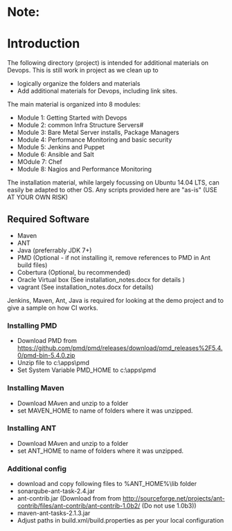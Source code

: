 # Note: 
# Introduction
The following directory (project) is intended for additional materials on Devops. This is still work in project as we clean up to  
*  logically organize the folders and materials
* Add additional materials for Devops, including link sites. 

The main material is organized into 8 modules: 
* Module 1: Getting Started with Devops
* Module 2: common Infra Structure Servers# 
* Module 3: Bare Metal Server installs, Package Managers
* Module 4: Performance Monitoring and basic security
* Module 5: Jenkins and Puppet
* Module 6: Ansible and Salt
* MOdule 7: Chef
* Module 8: Nagios and Performance Monitoring 

The installation material, while largely focussing on Ubuntu 14.04 LTS, can easily be adapted to other OS. Any scripts provided here are "as-is" (USE AT YOUR OWN RISK)

## Required Software
* Maven 
* ANT 
* Java (preferrably JDK 7+)
* PMD (Optional - if not installing it, remove references to PMD in Ant build files)
* Cobertura (Optional, bu recommended)
* Oracle Virtual box (See installation_notes.docx for details )
* vagrant (See installation_notes.docx for details)

Jenkins, Maven, Ant, Java is required for looking at the demo project and to give a sample on how CI works. 

### Installing PMD
* Download PMD from https://github.com/pmd/pmd/releases/download/pmd_releases%2F5.4.0/pmd-bin-5.4.0.zip 
* Unzip file to c:\apps\pmd 
* Set System Variable PMD_HOME to c:\apps\pmd

### Installing Maven
* Download MAven and unzip to a folder
* set MAVEN_HOME to name of folders where it was unzipped. 

### Installing ANT
* Download MAven and unzip to a folder
* set ANT_HOME to name of folders where it was unzipped. 

### Additional config 
* download and copy following files to %ANT_HOME%\lib folder 
 * sonarqube-ant-task-2.4.jar
 * ant-contrib.jar  (Download from from http://sourceforge.net/projects/ant-contrib/files/ant-contrib/ant-contrib-1.0b2/ (Do not use 1.0b3))
 * maven-ant-tasks-2.1.3.jar
* Adjust paths in build.xml/build.properties as per your local configuration

